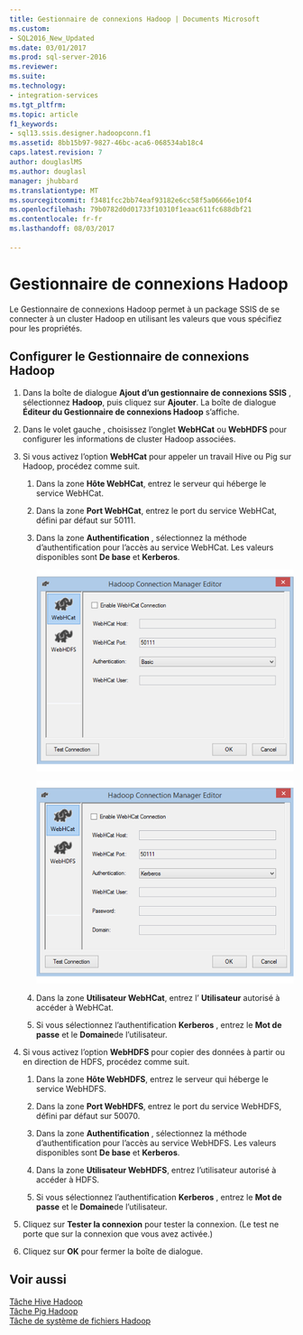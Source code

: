 ```yaml
---
title: Gestionnaire de connexions Hadoop | Documents Microsoft
ms.custom:
- SQL2016_New_Updated
ms.date: 03/01/2017
ms.prod: sql-server-2016
ms.reviewer: 
ms.suite: 
ms.technology:
- integration-services
ms.tgt_pltfrm: 
ms.topic: article
f1_keywords:
- sql13.ssis.designer.hadoopconn.f1
ms.assetid: 8bb15b97-9827-46bc-aca6-068534ab18c4
caps.latest.revision: 7
author: douglaslMS
ms.author: douglasl
manager: jhubbard
ms.translationtype: MT
ms.sourcegitcommit: f3481fcc2bb74eaf93182e6cc58f5a06666e10f4
ms.openlocfilehash: 79b0782d0d01733f10310f1eaac611fc688dbf21
ms.contentlocale: fr-fr
ms.lasthandoff: 08/03/2017

---
```

# <a name="hadoop-connection-manager"></a>Gestionnaire de connexions Hadoop
  Le Gestionnaire de connexions Hadoop permet à un package SSIS de se connecter à un cluster Hadoop en utilisant les valeurs que vous spécifiez pour les propriétés.  
  
## <a name="configure-the-hadoop-connection-manager"></a>Configurer le Gestionnaire de connexions Hadoop  
  
1.  Dans la boîte de dialogue **Ajout d’un gestionnaire de connexions SSIS** , sélectionnez **Hadoop**, puis cliquez sur **Ajouter**. La boîte de dialogue **Éditeur du Gestionnaire de connexions Hadoop** s’affiche.  
  
2.  Dans le volet gauche , choisissez l’onglet **WebHCat** ou **WebHDFS** pour configurer les informations de cluster Hadoop associées.  
  
3.  Si vous activez l’option **WebHCat** pour appeler un travail Hive ou Pig sur Hadoop, procédez comme suit.  
  
    1.  Dans la zone **Hôte WebHCat**, entrez le serveur qui héberge le service WebHCat.  
  
    2.  Dans la zone **Port WebHCat**, entrez le port du service WebHCat, défini par défaut sur 50111.  
  
    3.  Dans la zone **Authentification** , sélectionnez la méthode d’authentification pour l’accès au service WebHCat. Les valeurs disponibles sont **De base** et **Kerberos**.  
  
         ![Éditeur du Gestionnaire de connexions Hadoop avec l’authentification de base](../../integration-services/connection-manager/media/hadoop-cm-basic.png "Éditeur du Gestionnaire de connexions Hadoop avec l’authentification de base")  
  
         ![Éditeur du Gestionnaire de connexions Hadoop avec l’authentification Kerberos](../../integration-services/connection-manager/media/hadoop-cm-kerberos.png "Éditeur du Gestionnaire de connexions Hadoop avec l’authentification Kerberos")  
  
    4.  Dans la zone **Utilisateur WebHCat**, entrez l’ **Utilisateur** autorisé à accéder à WebHCat.  
  
    5.  Si vous sélectionnez l’authentification **Kerberos** , entrez le **Mot de passe** et le **Domaine**de l’utilisateur.  
  
4.  Si vous activez l’option **WebHDFS** pour copier des données à partir ou en direction de HDFS, procédez comme suit.  
  
    1.  Dans la zone **Hôte WebHDFS**, entrez le serveur qui héberge le service WebHDFS.  
  
    2.  Dans la zone **Port WebHDFS**, entrez le port du service WebHDFS, défini par défaut sur 50070.  
  
    3.  Dans la zone **Authentification** , sélectionnez la méthode d’authentification pour l’accès au service WebHDFS. Les valeurs disponibles sont **De base** et **Kerberos**.  
  
    4.  Dans la zone **Utilisateur WebHDFS**, entrez l’utilisateur autorisé à accéder à HDFS.  
  
    5.  Si vous sélectionnez l’authentification **Kerberos** , entrez le **Mot de passe** et le **Domaine**de l’utilisateur.  
  
5.  Cliquez sur **Tester la connexion** pour tester la connexion. (Le test ne porte que sur la connexion que vous avez activée.)  
  
6.  Cliquez sur **OK** pour fermer la boîte de dialogue.  
  
## <a name="see-also"></a>Voir aussi  
 [Tâche Hive Hadoop](../../integration-services/control-flow/hadoop-hive-task.md)   
 [Tâche Pig Hadoop](../../integration-services/control-flow/hadoop-pig-task.md)   
 [Tâche de système de fichiers Hadoop](../../integration-services/control-flow/hadoop-file-system-task.md)  
  
  
